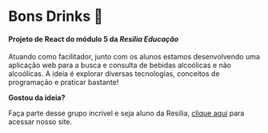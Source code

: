 # Bons Drinks 🍹
#### Projeto de React do módulo 5 da *Resilia Educação*


Atuando como facilitador, junto com os alunos estamos desenvolvendo uma aplicação web para a busca e consulta de bebidas alcoólicas e não alcoólicas. A ideia é explorar diversas tecnologias, conceitos de programação e praticar bastante!


**Gostou da ideia?**

Faça parte desse grupo incrível e seja aluno da Resilia, [clique aqui](https://www.resilia.com.br/) para acessar nosso site.
